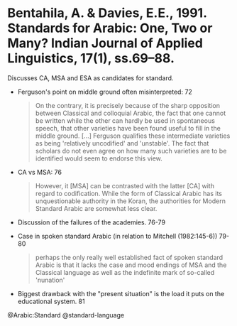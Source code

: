 # Bentahila, A. & Davies, E.E., 1991. Standards for Arabic: One, Two or Many?  Indian Journal of Applied Linguistics, 17(1), ss.69–88.

Discusses CA, MSA and ESA as candidates for standard. 

- Ferguson's point on middle ground often misinterpreted: 72

  > On the contrary, it is precisely because of the sharp opposition between Classical and colloquial Arabic, the fact that one cannot be written while the other can hardly be used in spontaneous speech, that other varieties have been found useful to fill in the middle ground. [...] Ferguson qualifies these intermediate varieties as being 'relatively uncodified' and 'unstable'. The fact that scholars do not even agree on how many such varieties are to be identified would seem to endorse this view.

- CA vs MSA: 76

  > However, it [MSA] can be contrasted with the latter [CA] with regard to codification. While the form of Classical Arabic has its unquestionable authority in the Koran, the authorities for Modern Standard Arabic are somewhat less clear.

- Discussion of the failures of the academies. 76-79 

- Case in spoken standard Arabic (in relation to Mitchell (1982:145-6)) 79-80

  > perhaps the only really well established fact of spoken standard Arabic is that it lacks the case and mood endings of MSA and the Classical language as well as the indefinite mark of so-called 'nunation'

- Biggest drawback with the "present situation" is the load it puts on the educational system. 81

@Arabic:Standard
@standard-language
